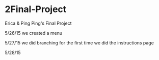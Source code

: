 # 2Final-Project
Erica & Ping Ping's Final Project

5/26/15
we created a menu 

5/27/15
we did branching for the first time
we did the instructions page

5/28/15
